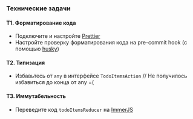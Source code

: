 ### Технические задачи

#### T1. Форматирование кода

- Подключите и настройте [Prettier](https://prettier.io/)
- Настройте проверку форматирования кода на pre-commit hook (с помощью
  [husky](https://github.com/typicode/husky))

#### T2. Типизация

- Избавьтесь от `any` в интерфейсе `TodoItemsAction` // Не получилось избавиться
  до конца от any =(

#### T3. Иммутабельность

- Переведите код `todoItemsReducer` на
  [ImmerJS](https://immerjs.github.io/immer/)

